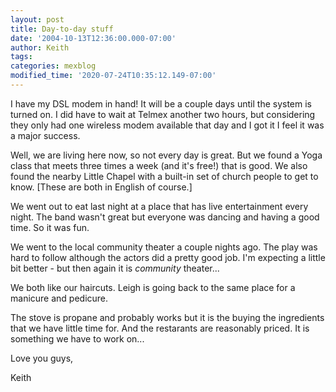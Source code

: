 ```yaml
---
layout: post
title: Day-to-day stuff
date: '2004-10-13T12:36:00.000-07:00'
author: Keith
tags:
categories: mexblog
modified_time: '2020-07-24T10:35:12.149-07:00'
---
```

I have my DSL modem in hand! It will be a couple days until the system
is turned on. I did have to wait at Telmex another two hours, but
considering they only had one wireless modem available that day and I
got it I feel it was a major success.

Well, we are living here now, so not every day is great. But we found a
Yoga class that meets three times a week (and it's free!) that is good.
We also found the nearby Little Chapel with a built-in set of church
people to get to know. \[These are both in English of course.\]

We went out to eat last night at a place that has live entertainment
every night. The band wasn't great but everyone was dancing and having a
good time. So it was fun.

We went to the local community theater a couple nights ago. The play was
hard to follow although the actors did a pretty good job. I'm expecting
a little bit better - but then again it is *community* theater...

We both like our haircuts. Leigh is going back to the same place for a
manicure and pedicure.

The stove is propane and probably works but it is the buying the
ingredients that we have little time for. And the restarants are
reasonably priced. It is something we have to work on...

Love you guys,

Keith
